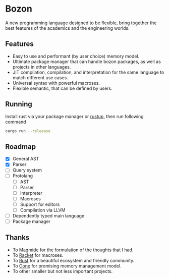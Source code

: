 # Bozon

A new programming language designed to be flexible, bring together the best features of
the academics and the engineering worlds.

## Features

- Easy to use and performant (by user choice) memory model.
- Ultimate package manager that can handle bozon packages, as well as projects
  in other languages.
- JIT compilation, compilation, and interpretation for the same language to match different use cases.
- Universal syntax with powerful macroses.
- Flexible semantic, that can be defined by users.

## Running

Install rust via your package manager or [rustup](https://rustup.rs/), then run following command

``` sh
cargo run --releaase
```

## Roadmap

- [x] General AST
- [x] Parser
- [ ] Query system
- [ ] Protolang
  + [ ] AST
  + [ ] Parser
  + [ ] Interpreter
  + [ ] Macroses
  + [ ] Support for editors
  + [ ] Compilation via LLVM
- [ ] Dependently typed main language
- [ ] Package manager

## Thanks

- To [Magmide](https://github.com/magmide/magmide) for the formulation of the thoughts that I had.
- To [Racket](https://github.com/racket/racket) for macroses.
- To [Rust](https://github.com/rust-lang/rust) for a beautiful ecosystem and friendly community.
- To [Cone](https://github.com/jondgoodwin/cone) for promising memory management model.
- To other smaller but not less important projects.
